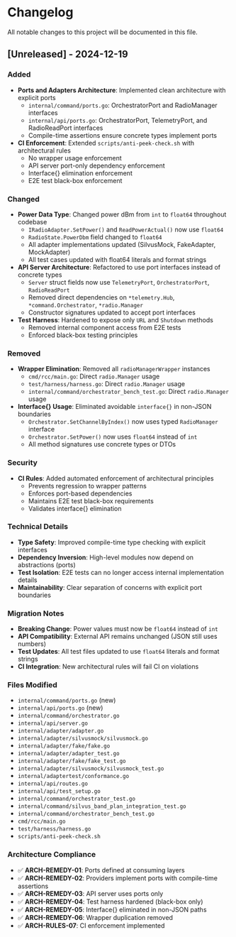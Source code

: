 # Changelog

All notable changes to this project will be documented in this file.

## [Unreleased] - 2024-12-19

### Added
- **Ports and Adapters Architecture**: Implemented clean architecture with explicit ports
  - `internal/command/ports.go`: OrchestratorPort and RadioManager interfaces
  - `internal/api/ports.go`: OrchestratorPort, TelemetryPort, and RadioReadPort interfaces
  - Compile-time assertions ensure concrete types implement ports
- **CI Enforcement**: Extended `scripts/anti-peek-check.sh` with architectural rules
  - No wrapper usage enforcement
  - API server port-only dependency enforcement  
  - Interface{} elimination enforcement
  - E2E test black-box enforcement

### Changed
- **Power Data Type**: Changed power dBm from `int` to `float64` throughout codebase
  - `IRadioAdapter.SetPower()` and `ReadPowerActual()` now use `float64`
  - `RadioState.PowerDbm` field changed to `float64`
  - All adapter implementations updated (SilvusMock, FakeAdapter, MockAdapter)
  - All test cases updated with float64 literals and format strings
- **API Server Architecture**: Refactored to use port interfaces instead of concrete types
  - `Server` struct fields now use `TelemetryPort`, `OrchestratorPort`, `RadioReadPort`
  - Removed direct dependencies on `*telemetry.Hub`, `*command.Orchestrator`, `*radio.Manager`
  - Constructor signatures updated to accept port interfaces
- **Test Harness**: Hardened to expose only `URL` and `Shutdown` methods
  - Removed internal component access from E2E tests
  - Enforced black-box testing principles

### Removed
- **Wrapper Elimination**: Removed all `radioManagerWrapper` instances
  - `cmd/rcc/main.go`: Direct `radio.Manager` usage
  - `test/harness/harness.go`: Direct `radio.Manager` usage  
  - `internal/command/orchestrator_bench_test.go`: Direct `radio.Manager` usage
- **Interface{} Usage**: Eliminated avoidable `interface{}` in non-JSON boundaries
  - `Orchestrator.SetChannelByIndex()` now uses typed `RadioManager` interface
  - `Orchestrator.SetPower()` now uses `float64` instead of `int`
  - All method signatures use concrete types or DTOs

### Security
- **CI Rules**: Added automated enforcement of architectural principles
  - Prevents regression to wrapper patterns
  - Enforces port-based dependencies
  - Maintains E2E test black-box requirements
  - Validates interface{} elimination

### Technical Details
- **Type Safety**: Improved compile-time type checking with explicit interfaces
- **Dependency Inversion**: High-level modules now depend on abstractions (ports)
- **Test Isolation**: E2E tests can no longer access internal implementation details
- **Maintainability**: Clear separation of concerns with explicit port boundaries

### Migration Notes
- **Breaking Change**: Power values must now be `float64` instead of `int`
- **API Compatibility**: External API remains unchanged (JSON still uses numbers)
- **Test Updates**: All test files updated to use `float64` literals and format strings
- **CI Integration**: New architectural rules will fail CI on violations

### Files Modified
- `internal/command/ports.go` (new)
- `internal/api/ports.go` (new)  
- `internal/command/orchestrator.go`
- `internal/api/server.go`
- `internal/adapter/adapter.go`
- `internal/adapter/silvusmock/silvusmock.go`
- `internal/adapter/fake/fake.go`
- `internal/adapter/adapter_test.go`
- `internal/adapter/fake/fake_test.go`
- `internal/adapter/silvusmock/silvusmock_test.go`
- `internal/adaptertest/conformance.go`
- `internal/api/routes.go`
- `internal/api/test_setup.go`
- `internal/command/orchestrator_test.go`
- `internal/command/silvus_band_plan_integration_test.go`
- `internal/command/orchestrator_bench_test.go`
- `cmd/rcc/main.go`
- `test/harness/harness.go`
- `scripts/anti-peek-check.sh`

### Architecture Compliance
- ✅ **ARCH-REMEDY-01**: Ports defined at consuming layers
- ✅ **ARCH-REMEDY-02**: Providers implement ports with compile-time assertions
- ✅ **ARCH-REMEDY-03**: API server uses ports only
- ✅ **ARCH-REMEDY-04**: Test harness hardened (black-box only)
- ✅ **ARCH-REMEDY-05**: Interface{} eliminated in non-JSON paths
- ✅ **ARCH-REMEDY-06**: Wrapper duplication removed
- ✅ **ARCH-RULES-07**: CI enforcement implemented
